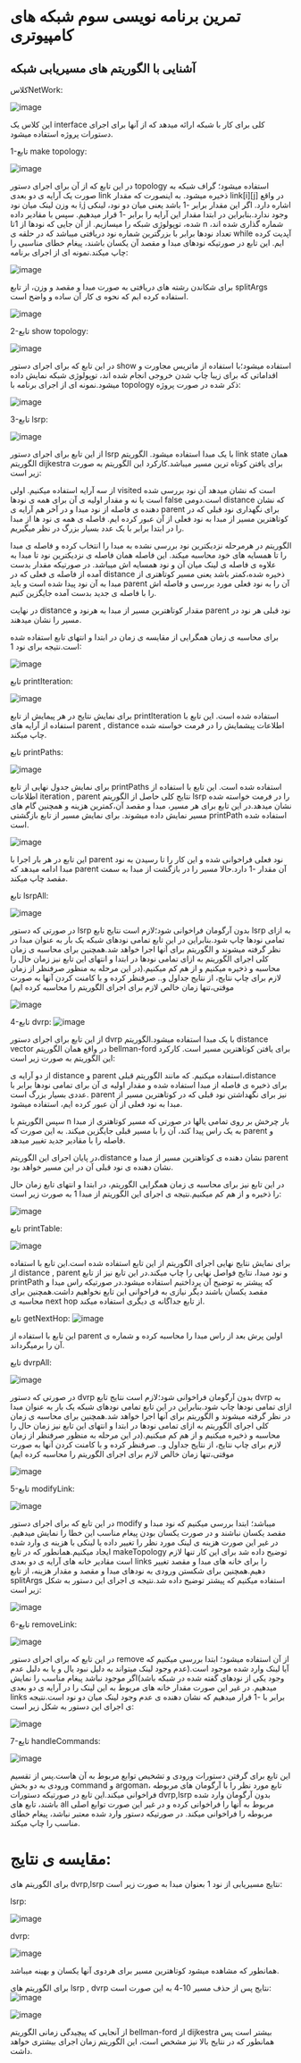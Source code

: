 # تمرین برنامه نویسی سوم شبکه های کامپیوتری
آشنایی با الگوریتم های مسیریابی شبکه
--------------------------------------------------------------------------------------------------------
کلاسNetWork:


![image](https://github.com/fatemezk/CN_CHomworks_3/assets/93648284/c7d01b0d-fe17-4664-8aed-afe42ec3ba26)

این کلاس یک interface کلی برای کار با شبکه ارائه میدهد که از آنها برای اجرای دستورات پروژه استفاده میشود.

1-تابع make topology:

![image](https://github.com/fatemezk/CN_CHomworks_3/assets/93648284/5141ed28-7696-4ed4-b9b3-e14e1255ea44)

در این تابع که از آن برای اجرای دستور topology استفاده میشود؛ گراف شبکه به صورت یک آرایه ی دو بعدی link ذخیره میشود. به اینصورت که مقدار link[i][j] در واقع به وزن لینک میان نود i,j اشاره دارد. اگر این مقدار برابر -1 باشد یعنی میان دو نود، لینکی وجود ندارد.بنابراین در ابتدا مقدار این آرایه را برابر -1 قرار میدهیم. سپس با مقادیر داده شده، توپولوژی شبکه را میسازیم. از آن جایی که نودها از 1تا n شماره گذاری شده اند، تعداد نودها برابر با بزرگترین شماره نود دریافتی میباشد که در حلقه ی while آپدیت کرده ایم. این تابع در صورتیکه نودهای مبدا و مقصد آن یکسان باشند، پیغام خطای مناسبی را چاپ میکند.نمونه ای از اجرای برنامه:

![image](https://github.com/fatemezk/CN_CHomworks_3/assets/93648284/3294d6b1-c58e-4ff7-983a-84395a9117d0)


برای شکاندن رشته های دریافتی به صورت مبدا و مقصد و وزن، از تابع splitArgs استفاده کرده ابم که نحوه ی کار آن ساده و واضح است.

![image](https://github.com/fatemezk/CN_CHomworks_3/assets/93648284/43c75895-2a0e-4589-9e85-58f529a8e5d6)

2-تابع show topology:

![image](https://github.com/fatemezk/CN_CHomworks_3/assets/93648284/9c60164d-ca14-4551-ae7a-cec3a6efcb2b)


در این تابع که برای اجرای دستور show استفاده میشود؛با استفاده از ماتریس مجاورت و اقداماتی که برای زیبا چاپ شدن خروجی انجام شده اند، توپولوژی شبکه نمایش داده میشود.نمونه ای از اجرای برنامه با topology ذکر شده در صورت پروژه:

![image](https://github.com/fatemezk/CN_CHomworks_3/assets/93648284/da2f47a3-16f2-4ee5-beb3-e8ddf8920e60)

3-تابع lsrp:

![image](https://github.com/fatemezk/CN_CHomworks_3/assets/93648284/73708042-835d-42ba-b394-5fa02563cce2)

از این تابع برای اجرای دستور lsrp با یک مبدا استفاده میشود. الگوریتم link state همان الگوریتم dijkestra برای یافتن کوتاه ترین مسیر میباشد.کارکرد این الگوریتم به صورت زیر است:

از سه آرایه استفاده میکنیم. اولی visited است که نشان میدهد آن نود بررسی شده است یا نه و مقدار اولیه ی آن برای همه ی نودها false است.دومی distance که نشان دهنده ی فاصله از نود مبدا و در آخر هم آرایه ی parent برای نگهداری نود قبلی که در کوتاهترین مسیر از مبدا به نود فعلی از آن عبور کرده ایم. فاصله ی همه ی نود ها از مبدا را در ابتدا برابر با یک عدد بسیار بزرگ در نظر میگیریم.

الگوریتم در هرمرحله نزدیکترین نود بررسی نشده به مبدا را انتخاب کرده و فاصله ی مبدا را تا همسایه های خود محاسبه میکند. این فاصله همان فاصله ی نزدیکترین نود تا مبدا به علاوه ی فاصله ی لینک میان آن و نود همسایه اش میباشد. در صورتیکه مقدار بدست آمده از فاصله ی فعلی که در distance ذخیره شده،کمتر باشد یعنی مسیر کوتاهتری از مبدا به آن نود پیدا شده است و باید parent آن را به نود فعلی مورد بررسی و فاصله اش را با فاصله ی جدید بدست آمده جایگزین کنیم.

در نهایت distance مقدار کوتاهترین مسیر از مبدا به هرنود و parent نود قبلی هر نود در مسیر را نشان میدهند.

برای محاسبه ی زمان همگرایی از مقایسه ی زمان در ابتدا و انتهای تابع استفاده شده است.نتیجه برای نود 1:

![image](https://github.com/fatemezk/CN_CHomworks_3/assets/93648284/ead6586e-97d1-4dda-97bc-f482388bd3be)

تابع printIteration:

![image](https://github.com/fatemezk/CN_CHomworks_3/assets/93648284/7e18f349-d62b-4872-a358-afe628970209)

برای نمایش نتایج در هر پیمایش از تابع printIteration استفاده شده است.
این تابع با استفاده از آرایه های parent , distance اطلاعات پیشمایش را در فرمت خواسته شده چاپ میکند.

تابع printPaths:

![image](https://github.com/fatemezk/CN_CHomworks_3/assets/93648284/087295f9-68bd-4984-a2a8-92a8ed4977e5)

برای نمایش جدول نهایی از تابع printPaths استفاده شده است.
این تابع با استفاده از اطلاعات iteration , parent نتایج کلی حاصل از الگوریتم lsrp را در فرمت خواسته شده نشان میدهد.در این تابع برای هر مسیر، مبدا و مقصد آن،کمترین هزینه و همچنین گام های مسیر نمایش داده میشوند. برای نمایش مسیر از تابع بازگشتی printPath استفاده شده است.

![image](https://github.com/fatemezk/CN_CHomworks_3/assets/93648284/c3a7d4eb-ee14-4fce-aae5-69a0d62b1339)

این تابع در هر بار اجرا با parent نود فعلی فراخوانی شده و این کار را تا رسیدن به نود مبدا ادامه میدهد که parent آن مقدار -1 دارد.حالا مسیر را در بازگشت از مبدا به سمت مقصد چاپ میکند.

تابع lsrpAll:

![image](https://github.com/fatemezk/CN_CHomworks_3/assets/93648284/7ddf96fb-e29e-4862-ab47-5aed4ef9ffee)

در صورتی که دستور lsrp بدون آرگومان فراخوانی شود؛لازم است نتایج تابع lsrp به ازای تمامی نودها چاپ شود.بنابراین در این تابع تمامی نودهای شبکه یک بار به عنوان مبدا در نظر گرفته میشوند و الگوریتم برای آنها اجرا خواهد شد.همچنین برای محاسبه ی زمان کلی اجرای الگوریتم به ازای تمامی نودها در ابتدا و انتهای این تابع نیز زمان حال را محاسبه و ذخیره میکنیم و از هم کم میکنیم.(در این مرحله به منظور صرفنظر از زمان لازم برای چاپ نتایج، از نتایج جداول و.. صرفنظر کرده و با کامنت کردن آنها به صورت موقتی،تنها زمان خالص لازم برای اجرای الگوریتم را محاسبه کرده ایم)

![image](https://github.com/fatemezk/CN_CHomworks_3/assets/93648284/6e1735e9-777e-4d1e-a227-c64209b2762f)

4-تابع dvrp:
![image](https://github.com/fatemezk/CN_CHomworks_3/assets/93648284/6047cbc5-2775-4c96-8ce1-62750df6dee0)

از این تابع برای اجرای دستور dvrp با یک مبدا استفاده میشود.الگوریتم distance vector در واقع همان الگوریتم bellman-ford برای یافتن کوتاهترین مسیر است. کارکرد این الگوریتم به صورت زیر است:

از دو آرایه ی distance و parent استفاده میکنیم. که مانند الگوریتم قبلی،distance برای ذخیره ی فاصله از مبدا استفاده شده و مقدار اولیه ی آن برای تمامی نودها برابر با عددی بسیار بزرگ است. parent نیز برای نگهداشتن نود قبلی که در کوتاهترین مسیر از مبدا به نود فعلی از آن عبور کرده ایم، استفاده میشود.

سپس الگوریتم با n بار چرخش بر روی تمامی یالها در صورتی که مسیر کوتاهتری از مبدا به یک راس پیدا کند، آن را با مسیر قبلی جایگزین میکند. به این صورت که parent و فاصله را با مقادیر جدید تغییر میدهد.

در پایان اجرای این الگوریتم،distance نشان دهنده ی کوتاهترین مسیر از مبدا و parent نشان دهنده ی نود قبلی آن در این مسیر خواهد بود.

در این تابع نیز برای محاسبه ی زمان همگرایی الگوریتم، در ابتدا و انتهای تابع زمان حال را ذخیره و از هم کم میکنیم.نتیجه ی اجرای این الگوریتم از مبدا 1 به صورت زیر است:

![image](https://github.com/fatemezk/CN_CHomworks_3/assets/93648284/277bed87-1606-43a4-9a2a-593e9a682d77)

تابع printTable:

![image](https://github.com/fatemezk/CN_CHomworks_3/assets/93648284/ce611a28-cd86-4da6-b9d7-18b31dca5967)

برای نمایش نتایج نهایی اجرای الگوریتم از این تابع استفاده شده است.این تابع با استفاده از distance , parent و نود مبدا، نتایج فواصل نهایی را چاپ میکند.در این تابع نیز از تابع printPath که پیشتر به توضیح آن پرداختیم استفاده میشود.در صورتیکه راس میدا و مقصد یکسان باشند دیگر نیازی به فراخوانی این تابع نخواهیم داشت.همچنین برای محاسبه ی next hop از تابع جداگانه ی دیگری استفاده میکند.

تابع getNextHop:
![image](https://github.com/fatemezk/CN_CHomworks_3/assets/93648284/352cb856-ff00-4665-94a4-ff53f8865174)

این تابع با استفاده از parent اولین پرش بعد از راس مبدا را محاسبه کرده و شماره ی آن را برمیگرداند.

تایع dvrpAll:

![image](https://github.com/fatemezk/CN_CHomworks_3/assets/93648284/2c8d577c-dd55-432b-a14c-1fdf56565fe2)

در صورتی که دستور dvrp بدون آرگومان فراخوانی شود؛لازم است نتایج تابع dvrp به ازای تمامی نودها چاپ شود.بنابراین در این تابع تمامی نودهای شبکه یک بار به عنوان مبدا در نظر گرفته میشوند و الگوریتم برای آنها اجرا خواهد شد.همچنین برای محاسبه ی زمان کلی اجرای الگوریتم به ازای تمامی نودها در ابتدا و انتهای این تابع نیز زمان حال را محاسبه و ذخیره میکنیم و از هم کم میکنیم.(در این مرحله به منظور صرفنظر از زمان لازم برای چاپ نتایج، از نتایج جداول و.. صرفنظر کرده و با کامنت کردن آنها به صورت موقتی،تنها زمان خالص لازم برای اجرای الگوریتم را محاسبه کرده ایم)

![image](https://github.com/fatemezk/CN_CHomworks_3/assets/93648284/e069a90f-ebaa-4b19-9f70-8e8cce4480c1)

5-تابع modifyLink:

![image](https://github.com/fatemezk/CN_CHomworks_3/assets/93648284/38b99122-f134-4514-b157-93488cfed6df)

در این تابع که برای اجرای دستور modify میباشد؛ ابتدا بررسی میکنیم که نود مبدا و مقصد یکسان نباشند و در صورت یکسان بودن پیغام مناسب این خطا را نمایش میدهیم. در غیر این صورت هزینه ی لینک مورد نظر را تغییر داده یا لینکی با هزینه ی وارد شده ایجاد میکنیم.همانطور که در تابع makeTopology توضیح داده شد برای این کار تنها لازم است مقادیر خانه های آرایه ی دو بعدی links را برای خانه های مبدا و مقصد تغییر دهیم.همچنین برای شکستن ورودی به نودهای مبدا و مقصد و مقدار هزینه، از تابع splitArgs استفاده میکنیم که پیشتر توضیح داده شد.نتیجه ی اجرای این دستور به شکل زیر است:

![image](https://github.com/fatemezk/CN_CHomworks_3/assets/93648284/0b201847-e778-4252-b079-f25bf4d5d419)

6-تابع removeLink:

![image](https://github.com/fatemezk/CN_CHomworks_3/assets/93648284/f193cacf-d355-42b2-ae4f-701c6581994d)

در این تابع که برای اجرای دستور remove از آن استفاده میشود؛ ابتدا بررسی میکنیم که آیا لینک وارد شده موجود است.(عدم وجود لینک میتواند به دلیل نبود یال و یا به دلیل عدم وجود یکی از نودهای گفته شده در شبکه باشد)اگر موجود نباشد پیغام مناسب را نمایش میدهیم. در غیر این صورت مقدار خانه های مربوط به این لینک را در آرایه ی دو بعدی links برابر با -1 قرار میدهیم که نشان دهنده ی عدم وجود لینک میان دو نود است.نتیجه ی اجرای این دستور به شکل زیر است:

![image](https://github.com/fatemezk/CN_CHomworks_3/assets/93648284/45e553a6-7036-4ca2-bae4-d13cec9f220f)

7-تایع handleCommands:

![image](https://github.com/fatemezk/CN_CHomworks_3/assets/93648284/655dc423-8327-4f82-8120-872214b518a2)

این تابع برای گرفتن دستورات ورودی و تشخیص توابع مربوط به آن هاست.پس از تقسیم ورودی به دو بخش command و argoman، تابع مورد نظر را با آرگومان های مربوطه فراخوانی میکند.این تابع در صورتیکه دستورات dvrp,lsrp بدون آرگومان وارد شده باشند، تابع های all مربوط به  آنها را فراخوانی کرده و در غیر این صورت توابع اصلی مربوطه را فراخوانی میکند. در صورتیکه دستور وارد شده معتبر نباشد، پیغام خطای مناسب را چاپ میکند.

# مقایسه ی نتایج:

برای الگوریتم های dvrp,lsrp نتایج مسیریابی از نود 1 بعنوان مبدا به صورت زیر است:

lsrp:

![image](https://github.com/fatemezk/CN_CHomworks_3/assets/93648284/f0043aa7-ab6b-4f35-8727-bd30672b6430)

dvrp:

![image](https://github.com/fatemezk/CN_CHomworks_3/assets/93648284/a56de22c-ed0c-4f82-b1a0-83bb9c61795c)

همانطور که مشاهده میشود کوتاهترین مسیر برای هردوی آنها یکسان و بهینه میباشد.


برای الگوریتم های lsrp , dvrp نتایج پس از حذف مسیر 10-4 به این صورت است:
![image](https://github.com/fatemezk/CN_CHomworks_3/assets/93648284/04d6fe66-fe91-4eb4-9d93-5c0d7264d783)

![image](https://github.com/fatemezk/CN_CHomworks_3/assets/93648284/0e1bdad4-3771-47dc-9b7a-4af6a2be970b)

از آنجایی که پیچیدگی زمانی الگوریتم bellman-ford از dijkestra بیشتر است پس همانطور که در نتایج بالا نیز مشخص است، این الگوریتم زمان اجرای بیشتری خواهد داشت.




















